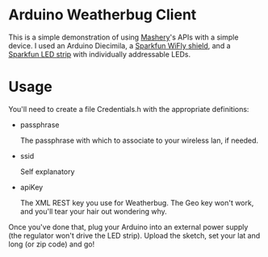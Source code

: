 # Arduino Weatherbug Client
This is a simple demonstration of using [Mashery](http://developer.mashery.com)'s APIs with a simple device.  I used an Arduino Diecimila, a 
[Sparkfun WiFly shield](http://www.sparkfun.com/products/9954), and a [Sparkfun LED strip](http://www.sparkfun.com/products/10312) with individually addressable LEDs.

# Usage
You'll need to create a file Credentials.h with the appropriate definitions:

* passphrase

  The passphrase with which to associate to your wireless lan, if needed.

* ssid

  Self explanatory

* apiKey

  The XML REST key you use for Weatherbug.  The Geo key won't work, and you'll tear your hair out wondering why.

Once you've done that, plug your Arduino into an external power supply (the regulator won't drive the LED strip).  Upload the sketch, set your lat and long (or
zip code) and go!
